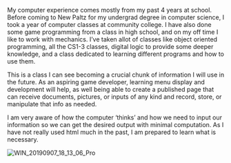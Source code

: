  My computer experience comes mostly from my past 4 years at school. Before coming to New Paltz for my undergrad degree in computer science, I took a year of computer classes at community college. I have also done some game programming from a class in high school, and on my off time I like to work with mechanics. I’ve taken allot of classes like object oriented programming, all the CS1-3 classes, digital logic to provide some deeper knowledge, and a class dedicated to learning different programs and how to use them.

 This is a class I can see becoming a crucial chunk of information I will use in the future. As an aspiring game developer, learning menu display and development will help, as well being able to create a published page that can receive documents, pictures, or inputs of any kind and record, store, or manipulate that info as needed.

I am very aware of how the computer ‘thinks’ and how we need to input our information so we can get the desired output with minimal computation. As I have not really used html much in the past, I am prepared to learn what is necessary.

![WIN_20190907_18_13_06_Pro](https://user-images.githubusercontent.com/54950420/64480744-42102080-d19b-11e9-8fe1-728187bc69f2.jpg)
